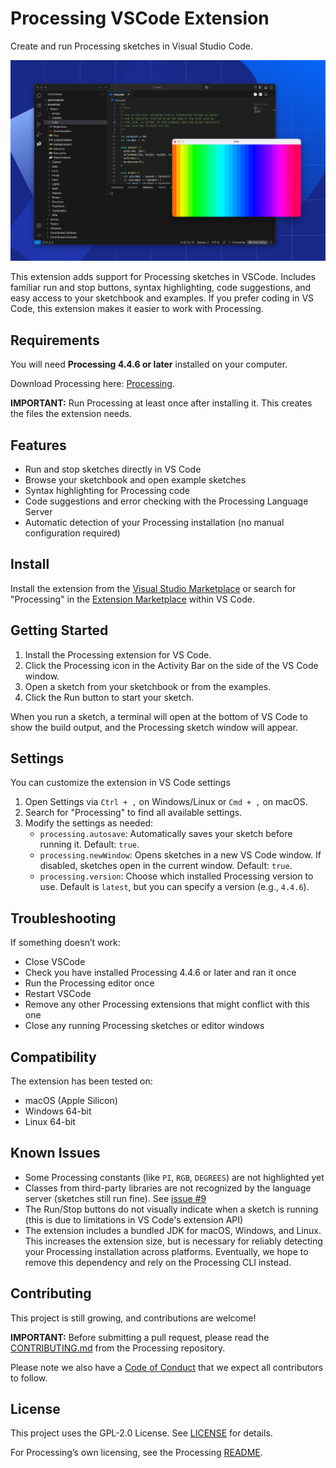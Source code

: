 # Processing VSCode Extension

<!-- TODO: Generate grammar based on the installed Processing version -->

Create and run Processing sketches in Visual Studio Code.

![Processing VS Code Extension Screenshot](.github/media/screenshot.png)

This extension adds support for Processing sketches in VSCode. Includes familiar run and stop buttons, syntax highlighting, code suggestions, and easy access to your sketchbook and examples. If you prefer coding in VS Code, this extension makes it easier to work with Processing.

## Requirements

You will need **Processing 4.4.6 or later** installed on your computer.

Download Processing here: [Processing](https://processing.org).

**IMPORTANT:** Run Processing at least once after installing it. This creates the files the extension needs.

## Features

* Run and stop sketches directly in VS Code
* Browse your sketchbook and open example sketches
* Syntax highlighting for Processing code
* Code suggestions and error checking with the Processing Language Server
* Automatic detection of your Processing installation (no manual configuration required)

## Install

Install the extension from the [Visual Studio Marketplace](https://marketplace.visualstudio.com/) or search for "Processing" in the [Extension Marketplace](https://code.visualstudio.com/docs/configure/extensions/extension-marketplace) within VS Code.

## Getting Started

1. Install the Processing extension for VS Code.
2. Click the Processing icon in the Activity Bar on the side of the VS Code window.
3. Open a sketch from your sketchbook or from the examples.
4. Click the Run button to start your sketch.

When you run a sketch, a terminal will open at the bottom of VS Code to show the build output, and the Processing sketch window will appear.

## Settings

You can customize the extension in VS Code settings

1. Open Settings via `Ctrl + ,` on Windows/Linux or `Cmd + ,` on macOS.
2. Search for "Processing" to find all available settings.
3. Modify the settings as needed:
   - `processing.autosave`: Automatically saves your sketch before running it. Default: `true`.
   - `processing.newWindow`: Opens sketches in a new VS Code window. If disabled, sketches open in the current window. Default: `true`.
   - `processing.version`: Choose which installed Processing version to use. Default is `latest`, but you can specify a version (e.g., `4.4.6`).

## Troubleshooting

If something doesn’t work:

* Close VSCode
* Check you have installed Processing 4.4.6 or later and ran it once
* Run the Processing editor once
* Restart VSCode
* Remove any other Processing extensions that might conflict with this one
* Close any running Processing sketches or editor windows

## Compatibility

The extension has been tested on:

* macOS (Apple Silicon)
* Windows 64-bit
* Linux 64-bit

## Known Issues

* Some Processing constants (like `PI`, `RGB`, `DEGREES`) are not highlighted yet
* Classes from third-party libraries are not recognized by the language server (sketches still run fine). See [issue #9](https://github.com/processing/processing-vscode-extension/issues/9)
* The Run/Stop buttons do not visually indicate when a sketch is running (this is due to limitations in VS Code's extension API)
* The extension includes a bundled JDK for macOS, Windows, and Linux. This increases the extension size, but is necessary for reliably detecting your Processing installation across platforms. Eventually, we hope to remove this dependency and rely on the Processing CLI instead.

## Contributing

This project is still growing, and contributions are welcome!

**IMPORTANT:** Before submitting a pull request, please read the [CONTRIBUTING.md](https://github.com/processing/processing4/blob/main/CONTRIBUTING.md) from the Processing repository.

Please note we also have a [Code of Conduct](https://github.com/processing/processing4/blob/main/CODE-OF-CONDUCT.md) that we expect all contributors to follow.

## License

This project uses the GPL-2.0 License. See [LICENSE](LICENSE.md) for details.

For Processing’s own licensing, see the Processing [README](https://github.com/processing/processing4?tab=readme-ov-file).